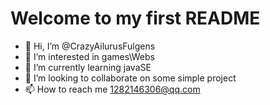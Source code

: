 Welcome to my first README
====
- 👋 Hi, I’m @CrazyAilurusFulgens
- 👀 I’m interested in games\Webs
- 🌱 I’m currently learning javaSE
- 💞️ I’m looking to collaborate on some simple project
- 📫 How to reach me 1282146306@qq.com

<!---
CrazyAilurusFulgens/CrazyAilurusFulgens is a ✨ special ✨ repository because its `README.md` (this file) appears on your GitHub profile.
You can click the Preview link to take a look at your changes.
--->
